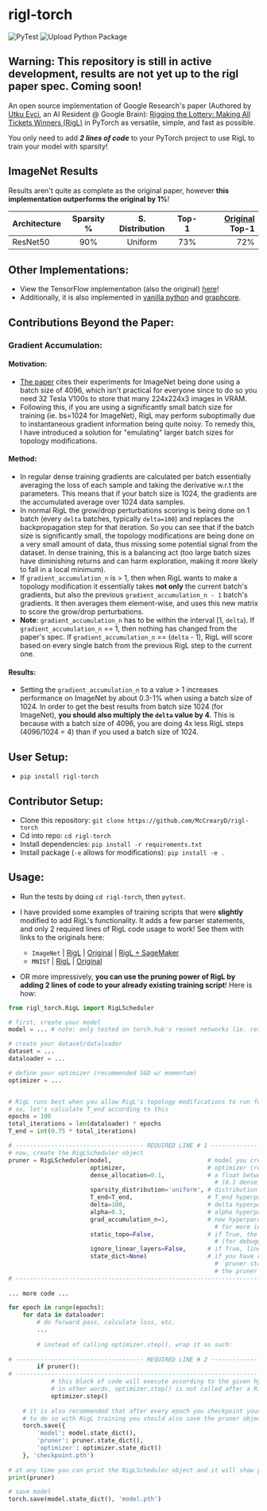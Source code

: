 # rigl-torch
![PyTest](https://github.com/McCrearyD/rigl-torch/workflows/PyTest/badge.svg)
![Upload Python Package](https://github.com/McCrearyD/rigl-torch/workflows/Upload%20Python%20Package/badge.svg)

## Warning: This repository is still in active development, results are not yet up to the rigl paper spec. Coming soon!

An open source implementation of Google Research's paper (Authored by [Utku Evci](https://www.linkedin.com/in/utkuevci/), an AI Resident @ Google Brain):  [Rigging the Lottery: Making All Tickets Winners (RigL)](https://arxiv.org/abs/1911.11134) in PyTorch as versatile, simple, and fast as possible.

You only need to add ***2 lines of code*** to your PyTorch project to use RigL to train your model with sparsity!

## ImageNet Results
Results aren't quite as complete as the original paper, however **this implementation outperforms the original by 1%**!

| Architecture | Sparsity % | S. Distribution | Top-1 | [Original](https://github.com/google-research/rigl) Top-1 |
| :------------- | :----------: | :-----------: | :-----------: | -----------: |
|  ResNet50 | 90%   | Uniform   | 73%    | 72%    |

## Other Implementations:
- View the TensorFlow implementation (also the original) [here](https://github.com/google-research/rigl)!
- Additionally, it is also implemented in [vanilla python](https://evcu.github.io/ml/sparse-micrograd/) and [graphcore](https://github.com/graphcore/examples/tree/master/applications/tensorflow/dynamic_sparsity/mnist_rigl).

## Contributions Beyond the Paper:
### Gradient Accumulation:
#### Motivation:
- [The paper](https://arxiv.org/abs/1911.11134) cites their experiments for ImageNet being done using a batch size of 4096, which isn't practical for everyone since to do so you need 32 Tesla V100s to store that many 224x224x3 images in VRAM.
- Following this, if you are using a significantly small batch size for training (ie. bs=1024 for ImageNet), RigL may perform suboptimally due to instantaneous gradient information being quite noisy. To remedy this, I have introduced a solution for "emulating" larger batch sizes for topology modifications.
#### Method:
- In regular dense training gradients are calculated per batch essentially averaging the loss of each sample and taking the derivative w.r.t the parameters. This means that if your batch size is 1024, the gradients are the accumulated average over 1024 data samples.
- In normal RigL the grow/drop perturbations scoring is being done on 1 batch (every `delta` batches, typically `delta=100`) and replaces the backpropagation step for that iteration. So you can see that if the batch size is significantly small, the topology modifications are being done on a very small amount of data, thus missing some potential signal from the dataset. In dense training, this is a balancing act (too large batch sizes have diminishing returns and can harm exploration, making it more likely to fall in a local minimum).
- If `gradient_accumulation_n` is > 1, then when RigL wants to make a topology modification it essentially takes **not only** the current batch's gradients, but also the previous `gradient_accumulation_n - 1` batch's gradients. It then averages them element-wise, and uses this new matrix to score the grow/drop perturbations.
- **Note**: `gradient_accumulation_n` has to be within the interval \[1, `delta`). If `gradient_accumulation_n` == 1, then nothing has changed from the paper's spec. If `gradient_accumulation_n` == (`delta` - 1), RigL will score based on every single batch from the previous RigL step to the current one.
#### Results:
- Setting the `gradient_accumulation_n` to a value > 1 increases performance on ImageNet by about 0.3-1% when using a batch size of 1024. In order to get the best results from batch size 1024 (for ImageNet), **you should also multiply the `delta` value by 4**. This is because with a batch size of 4096, you are doing 4x less RigL steps (4096/1024 = 4) than if you used a batch size of 1024.

## User Setup:
- `pip install rigl-torch`
## Contributor Setup:
- Clone this repository: `git clone https://github.com/McCrearyD/rigl-torch`
- Cd into repo: `cd rigl-torch`
- Install dependencies: `pip install -r requirements.txt`
- Install package (`-e` allows for modifications): `pip install -e .`

## Usage:
- Run the tests by doing `cd rigl-torch`, then `pytest`.

- I have provided some examples of training scripts that were **slightly** modified to add RigL's functionality. It adds a few parser statements, and only 2 required lines of RigL code usage to work! See them with links to the originals here:
    - `ImageNet` | [RigL](https://github.com/McCrearyD/rigl-pytorch/blob/master/train_imagenet_rigl.py) | [Original](https://github.com/pytorch/examples/blob/0f0c9131ca5c79d1332dce1f4c06fe942fbdc665/imagenet/main.py#L1) | [RigL + SageMaker](https://github.com/McCrearyD/rigl-pytorch/blob/master/sagemaker/rigl.ipynb)
    - `MNIST` | [RigL](https://github.com/McCrearyD/rigl-pytorch/blob/master/train_mnist_rigl.py) | [Original](https://github.com/pytorch/examples/blob/0f0c9131ca5c79d1332dce1f4c06fe942fbdc665/mnist/main.py#L1)
  
- OR more impressively, **you can use the pruning power of RigL by adding 2 lines of code to your already existing training script**! Here is how:

```python
from rigl_torch.RigL import RigLScheduler

# first, create your model
model = ... # note: only tested on torch.hub's resnet networks (ie. resnet18 / resnet50)

# create your dataset/dataloader
dataset = ...
dataloader = ...

# define your optimizer (recommended SGD w/ momentum)
optimizer = ...


# RigL runs best when you allow RigL's topology modifications to run for 75% of the total training iterations (batches)
# so, let's calculate T_end according to this
epochs = 100
total_iterations = len(dataloader) * epochs
T_end = int(0.75 * total_iterations)

# ------------------------------------ REQUIRED LINE # 1 ------------------------------------
# now, create the RigLScheduler object
pruner = RigLScheduler(model,                           # model you created
                       optimizer,                       # optimizer (recommended = SGD w/ momentum)
                       dense_allocation=0.1,            # a float between 0 and 1 that designates how sparse you want the network to be 
                                                          # (0.1 dense_allocation = 90% sparse)
                       sparsity_distribution='uniform', # distribution hyperparam within the paper, currently only supports `uniform`
                       T_end=T_end,                     # T_end hyperparam within the paper (recommended = 75% * total_iterations)
                       delta=100,                       # delta hyperparam within the paper (recommended = 100)
                       alpha=0.3,                       # alpha hyperparam within the paper (recommended = 0.3)
                       grad_accumulation_n=1,           # new hyperparam contribution (not in the paper) 
                                                          # for more information, see the `Contributions Beyond the Paper` section
                       static_topo=False,               # if True, the topology will be frozen, in other words RigL will not do it's job 
                                                          # (for debugging)
                       ignore_linear_layers=False,      # if True, linear layers in the network will be kept fully dense
                       state_dict=None)                 # if you have checkpointing enabled for your training script, you should save 
                                                          # `pruner.state_dict()` and when resuming pass the loaded `state_dict` into 
                                                          # the pruner constructor
# -------------------------------------------------------------------------------------------
                       
... more code ...

for epoch in range(epochs):
    for data in dataloader:
        # do forward pass, calculate loss, etc.
        ...
    
        # instead of calling optimizer.step(), wrap it as such:
    
# ------------------------------------ REQUIRED LINE # 2 ------------------------------------
        if pruner():
# -------------------------------------------------------------------------------------------
            # this block of code will execute according to the given hyperparameter schedule
            # in other words, optimizer.step() is not called after a RigL step
            optimizer.step()
        
    # it is also recommended that after every epoch you checkpoint your training progress
    # to do so with RigL training you should also save the pruner object state_dict
    torch.save({
        'model': model.state_dict(),
        'pruner': pruner.state_dict(),
        'optimizer': optimizer.state_dict()
    }, 'checkpoint.pth')
        
# at any time you can print the RigLScheduler object and it will show you the sparsity distributions, number of training steps/rigl steps, etc!
print(pruner)

# save model
torch.save(model.state_dict(), 'model.pth')
```
